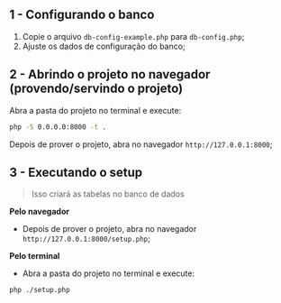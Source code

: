 ## 1 - Configurando o banco

1. Copie o arquivo `db-config-example.php` para `db-config.php`;
2. Ajuste os dados de configuração do banco;

## 2 - Abrindo o projeto no navegador (provendo/servindo o projeto)

Abra a pasta do projeto no terminal e execute:
```sh
php -S 0.0.0.0:8000 -t .
```
Depois de prover o projeto, abra no navegador `http://127.0.0.1:8000`;

## 3 - Executando o setup

> Isso criará as tabelas no banco de dados

**Pelo navegador**
- Depois de prover o projeto, abra no navegador `http://127.0.0.1:8000/setup.php`;

**Pelo terminal**
- Abra a pasta do projeto no terminal e execute:
```sh
php ./setup.php
```
